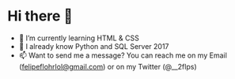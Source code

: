 # Hi there 👋

- 🔭 I’m currently learning HTML & CSS
- 🌱 I already know Python and SQL Server 2017
- 📫 Want to send me a message? You can reach me on my Email (felipeflohrlol@gmail.com) or on my Twitter (@__2flps)
